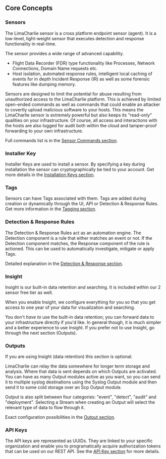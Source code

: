 ## Core Concepts
### Sensors
The LimaCharlie sensor is a cross platform endpoint sensor (agent). It is a low-level, light-weight sensor that executes detection and response functionality in real-time.

The sensor provides a wide range of advanced capability.

* Flight Data Recorder (FDR) type functionality like Processes, Network Connections, Domain Name requests etc.
* Host isolation, automated response rules, intelligent local caching of events for in depth Incident Response (IR)
as well as some forensic features like dumping memory.

Sensors are designed to limit the potential for abuse resulting from unauthorized access to the LimaCharlie platform.
This is achieved by limited open-ended commands as well as commands that could enable an attacker to
covertly upload malicious software to your hosts. This means the LimaCharlie sensor is extremely powerful
but also keeps its "read-only" qualities on your infrastructure. Of course, all access and interactions with the hosts
are also logged for audit both within the cloud and tamper-proof forwarding to your own infrastructure.

Full commands list is in the [Sensor Commands section](sensor_commands.md).

### Installer Key
Installer Keys are used to install a sensor. By specifying a key during installation the sensor can cryptographically be tied to your account.
Get more details in the [Installation Keys section](manage_keys.md).

### Tags
Sensors can have Tags associated with them. Tags are added during creation or dynamically through the UI, API or Detection & Response Rules.
Get more information in the [Tagging section](tagging.md).

### Detection & Response Rules
The Detection & Response Rules act as an automation engine. The Detection component is a rule that either matches an event
or not. If the Detection component matches, the Response component of the rule is actioned. This can be used to automatically
investigate, mitigate or apply Tags.

Detailed explanation in the [Detection & Response section](dr.md).

### Insight
Insight is our built-in data retention and searching. It is included within our 2 sensor free tier as well.

When you enable Insight, we configure everything for you so that you get access to one year of your data for visualization and searching.

You don't *have to* use the built-in data retention; you can forward data to your infrastructure
directly if you'd like. In general though, it is much simpler and a better experience to use Insight. If you prefer not to use Insight,
go through the next section (Outputs).

### Outputs
If you are using Insight (data retention) this section is optional.

LimaCharlie can relay the data somewhere for longer term storage and analysis. Where that data is sent depends on which Outputs
are activated. You can have as many Output modules active as you want, so you can send it to multiple syslog destinations using
the Syslog Output module and then send it to some cold storage over an Scp Output module.

Output is also split between four categories: "event", "detect", "audit" and "deployment". Selecting a Stream when creating an Output
will select the relevant type of data to flow through it.

Exact configuration possibilities in the [Output section](outputs.md).

### API Keys
The API keys are represented as UUIDs. They are linked to your specific organization and enable you to programatically acquire
authorization tokens that can be used on our REST API. See the [API Key section](api_keys.md) for more details.

